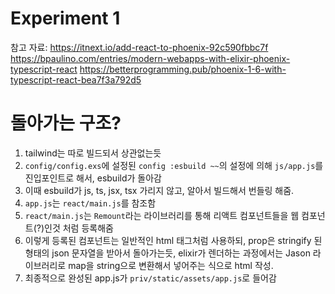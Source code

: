 # Experiment 1
참고 자료:
https://itnext.io/add-react-to-phoenix-92c590fbbc7f
https://bpaulino.com/entries/modern-webapps-with-elixir-phoenix-typescript-react
https://betterprogramming.pub/phoenix-1-6-with-typescript-react-bea7f3a792d5


# 돌아가는 구조?
1. tailwind는 따로 빌드되서 상관없는듯
2. `config/config.exs`에 설정된 `config :esbuild ~~`의 설정에 의해 `js/app.js`를 진입포인트로 해서, esbuild가 돌아감
3. 이때 esbuild가 js, ts, jsx, tsx 가리지 않고, 알아서 빌드해서 번들링 해줌.
4. `app.js`는 `react/main.js`를 참조함
5. `react/main.js`는 `Remount`라는 라이브러리를 통해 리액트 컴포넌트들을 웹 컴포넌트(?)인것 처럼 등록해줌
6. 이렇게 등록된 컴포넌트는 일반적인 html 태그처럼 사용하되, prop은 stringify 된 형태의 json 문자열을 받아서 돌아가는듯, elixir가 렌더하는 과정에서는 Jason 라이브러리로 map을 string으로 변환해서 넣어주는 식으로 html 작성.
7. 최종적으로 완성된 app.js가 `priv/static/assets/app.js`로 들어감